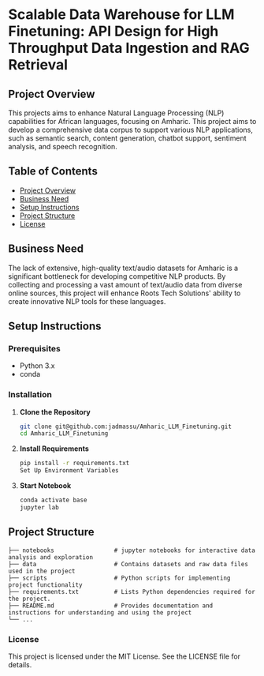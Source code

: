 # Scalable Data Warehouse for LLM Finetuning: API Design for High Throughput Data Ingestion and RAG Retrieval

## Project Overview

This projects aims to enhance Natural Language Processing (NLP) capabilities for African languages, focusing on Amharic. This project aims to develop a comprehensive data corpus to support various NLP applications, such as semantic search, content generation, chatbot support, sentiment analysis, and speech recognition.

## Table of Contents

- [Project Overview](#project-overview)
- [Business Need](#business-need)
- [Setup Instructions](#setup-instructions)
- [Project Structure](#project-structure)
- [License](#license)

## Business Need

The lack of extensive, high-quality text/audio datasets for Amharic is a significant bottleneck for developing competitive NLP products. By collecting and processing a vast amount of text/audio data from diverse online sources, this project will enhance Roots Tech Solutions' ability to create innovative NLP tools for these languages.

## Setup Instructions

### Prerequisites

- Python 3.x
- conda


### Installation

1. **Clone the Repository**
   ```sh
   git clone git@github.com:jadmassu/Amharic_LLM_Finetuning.git
   cd Amharic_LLM_Finetuning
   ```
2. **Install Requirements**
   ```sh
   pip install -r requirements.txt
   Set Up Environment Variables
   ```
3. **Start Notebook**

   ```sh
   conda activate base
   jupyter lab
   
   ```

## Project Structure

    ├── notebooks                 # jupyter notebooks for interactive data analysis and exploration
    ├── data                      # Contains datasets and raw data files used in the project
    ├── scripts                   # Python scripts for implementing project functionality
    ├── requirements.txt          # Lists Python dependencies required for the project.
    ├── README.md                 # Provides documentation and instructions for understanding and using the project
    └── ...


### License

This project is licensed under the MIT License. See the LICENSE file for details.


